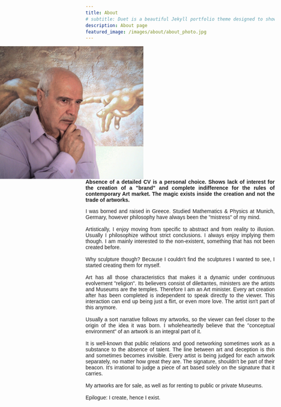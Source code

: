 ```yaml
---
title: About
# subtitle: Duet is a beautiful Jekyll portfolio theme designed to showcase your work in style. Perfect for designers, artists, photographers and developers to use for their portfolio website.
description: About page
featured_image: /images/about/about_photo.jpg
---
```

<!-- ![](/images/about/about_photo.jpg) -->
<div>
<img src="/images/about/about_photo.jpg" alt="drawing" width="400" style="float: right; margin-right: 350px; margin-left: 40px;"/>
<p style="font-family:'Trebuchet MS', sans-serif; text-align: justify"><b>Absence of a detailed CV is a personal choice. Shows lack of interest for the creation of a "brand" and complete indifference for the rules of contemporary Art market. The magic exists inside the creation and not the trade of artworks.</b>
</p>
<p style="font-family:'Trebuchet MS', sans-serif; text-align: justify">
I was borned and raised in Greece. Studied Mathematics & Physics at Munich, Germary, however philosophy have always been the "mistress" of my mind.
<br>
<br>
Artistically, I enjoy moving from specific to abstract and from reality to illusion. Usually I philosophize without strict conclusions. I always enjoy implying them though. I am mainly interested to the non-existent, something that has not been created before.
<br>
<br>
Why sculpture though? Because I couldn't find the sculptures I wanted to see, I started creating them for myself.
<br>
<br>
Art has all those characteristics that makes it a dynamic under continuous evolvement "religion". Its believers consist of dilettantes, ministers are the artists and Museums are the temples. Therefore I am an Art minister. Every art creation after has been completed is independent to speak directly to the viewer. This interaction can end up being just a flirt, or even more love. The artist isn't part of this anymore.
<br>
<br>
Usually a sort narrative follows my artworks, so the viewer can feel closer to the origin of the idea it was born. I wholeheartedly believe that the "conceptual environment" of an artwork is an integral part of it.
<br>
<br>
It is well-known that public relations and good networking sometimes work as a substance to the absence of talent. The line between art and deception is thin and sometimes becomes invisible. Every artist is being judged for each artwork separately, no matter how great they are. The signature, shouldn't be part of their beacon. It's irrational to judge a piece of art based solely on the signature that it carries.
<br>
<br>
My artworks are for sale, as well as for renting to public or private Museums.
<br>
<br>
Epilogue: I create, hence I exist.

</p>
</div>
 

<!-- * Beautiful, minimal design
* Two-column masonry grid layout -->


<!-- ## Get Duet

Duet is created and supported by [Jekyll Themes](https://jekyllthemes.io), and is available for $49.

<a href="https://jekyllthemes.io/theme/duet-portfolio-jekyll-theme" class="button button--large">Get This Theme</a> -->